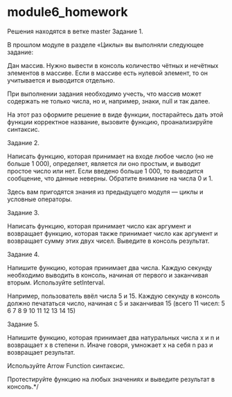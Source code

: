 # module6_homework
Решения находятся в ветке master
  Задание 1.

В прошлом модуле в разделе «Циклы» вы выполняли следующее задание:

Дан массив. Нужно вывести в консоль количество чётных и нечётных элементов в массиве. Если в массиве есть нулевой элемент, то он учитывается и выводится отдельно. 

При выполнении задания необходимо учесть, что массив может содержать не только числа, но и, например, знаки, null и так далее.

На этот раз оформите решение в виде функции, постарайтесь дать этой функции корректное название, вызовите функцию, проанализируйте синтаксис.

  Задание 2.

Написать функцию, которая принимает на входе любое число (но не больше 1 000), определяет, является ли оно простым, и выводит простое число или нет. Если введено больше 1 000, то выводится сообщение, что данные неверны. Обратите внимание на числа 0 и 1.

Здесь вам пригодятся знания из предыдущего модуля — циклы и условные операторы.
 
   Задание 3.

Написать функцию, которая принимает число как аргумент и возвращает функцию, которая также принимает число как аргумент и возвращает сумму этих двух чисел. Выведите в консоль результат.

  Задание 4.

Напишите функцию, которая принимает два числа. Каждую секунду необходимо выводить в консоль, начиная от первого и заканчивая вторым. Используйте setInterval.

Например, пользователь ввёл числа 5 и 15. Каждую секунду в консоль должно печататься число, начиная с 5 и заканчивая 15 (всего 11 чисел: 5 6 7 8 9 10 11 12 13 14 15)

  Задание 5.

Напишите функцию, которая принимает два натуральных числа x и n и возвращает x в степени n. Иначе говоря, умножает x на себя n раз и возвращает результат.

Используйте Arrow Function синтаксис.

Протестируйте функцию на любых значениях и выведите результат в консоль.*/
